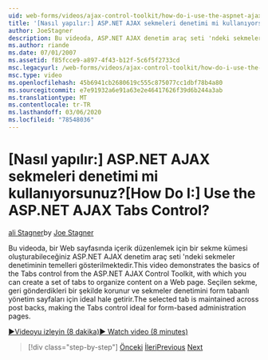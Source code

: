```yaml
---
uid: web-forms/videos/ajax-control-toolkit/how-do-i-use-the-aspnet-ajax-tabs-control
title: '[Nasıl yapılır:] ASP.NET AJAX sekmeleri denetimi mi kullanıyorsunuz? | Microsoft Docs'
author: JoeStagner
description: Bu videoda, ASP.NET AJAX denetim araç seti 'ndeki sekmeler denetiminin temelleri gösterilmektedir. Bu, üzerinde içerik düzenlemek için bir sekme kümesi oluşturabileceğiniz...
ms.author: riande
ms.date: 07/01/2007
ms.assetid: f85fcce9-a897-4f43-b12f-5c6f5f2733cd
msc.legacyurl: /web-forms/videos/ajax-control-toolkit/how-do-i-use-the-aspnet-ajax-tabs-control
msc.type: video
ms.openlocfilehash: 45b6941cb2680619c555c875077cc1dbf78b4a80
ms.sourcegitcommit: e7e91932a6e91a63e2e46417626f39d6b244a3ab
ms.translationtype: MT
ms.contentlocale: tr-TR
ms.lasthandoff: 03/06/2020
ms.locfileid: "78548036"
---
```

# <a name="how-do-i-use-the-aspnet-ajax-tabs-control"></a><span data-ttu-id="978c1-104">[Nasıl yapılır:] ASP.NET AJAX sekmeleri denetimi mi kullanıyorsunuz?</span><span class="sxs-lookup"><span data-stu-id="978c1-104">[How Do I:] Use the ASP.NET AJAX Tabs Control?</span></span>

<span data-ttu-id="978c1-105">[ali Stagner](https://github.com/JoeStagner)</span><span class="sxs-lookup"><span data-stu-id="978c1-105">by [Joe Stagner](https://github.com/JoeStagner)</span></span>

<span data-ttu-id="978c1-106">Bu videoda, bir Web sayfasında içerik düzenlemek için bir sekme kümesi oluşturabileceğiniz ASP.NET AJAX denetim araç seti 'ndeki sekmeler denetiminin temelleri gösterilmektedir.</span><span class="sxs-lookup"><span data-stu-id="978c1-106">This video demonstrates the basics of the Tabs control from the ASP.NET AJAX Control Toolkit, with which you can create a set of tabs to organize content on a Web page.</span></span> <span data-ttu-id="978c1-107">Seçilen sekme, geri gönderdikleri bir şekilde korunur ve sekmeler denetimini form tabanlı yönetim sayfaları için ideal hale getirir.</span><span class="sxs-lookup"><span data-stu-id="978c1-107">The selected tab is maintained across post backs, making the Tabs control ideal for form-based administration pages.</span></span>

[<span data-ttu-id="978c1-108">&#9654;Videoyu izleyin (8 dakika)</span><span class="sxs-lookup"><span data-stu-id="978c1-108">&#9654; Watch video (8 minutes)</span></span>](https://channel9.msdn.com/Blogs/ASP-NET-Site-Videos/how-do-i-use-the-aspnet-ajax-tabs-control)

> [!div class="step-by-step"]
> <span data-ttu-id="978c1-109">[Önceki](how-do-i-use-the-aspnet-ajax-resizablecontrol-extender.md)
> [İleri](how-do-i-use-the-aspnet-ajax-slideshow-extender.md)</span><span class="sxs-lookup"><span data-stu-id="978c1-109">[Previous](how-do-i-use-the-aspnet-ajax-resizablecontrol-extender.md)
[Next](how-do-i-use-the-aspnet-ajax-slideshow-extender.md)</span></span>
